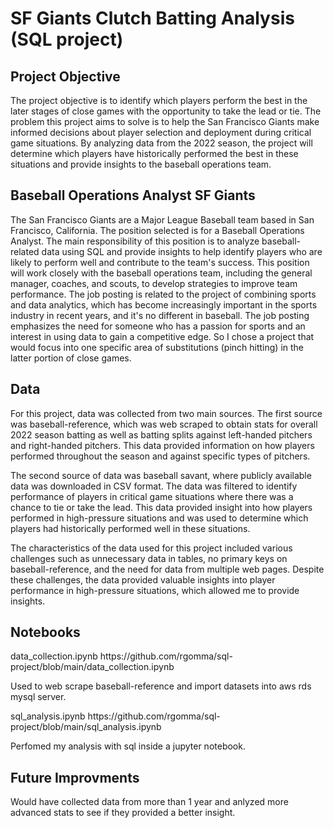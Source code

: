 # SF Giants Clutch Batting Analysis (SQL project)
## Project Objective
The project objective is to identify which players perform the best in the later stages of close games with the opportunity to take the lead or tie. The problem this project aims to solve is to help the San Francisco Giants make informed decisions about player selection and deployment during critical game situations. By analyzing data from the 2022 season, the project will determine which players have historically performed the best in these situations and provide insights to the baseball operations team.
## Baseball Operations Analyst SF Giants 
The San Francisco Giants are a Major League Baseball team based in San Francisco, California. The position selected is for a Baseball Operations Analyst. The main responsibility of this position is to analyze baseball-related data using SQL and provide insights to help identify players who are likely to perform well and contribute to the team's success. This position will work closely with the baseball operations team, including the general manager, coaches, and scouts, to develop strategies to improve team performance. The job posting is related to the project of combining sports and data analytics, which has become increasingly important in the sports industry in recent years, and it's no different in baseball. The job posting emphasizes the need for someone who has a passion for sports and an interest in using data to gain a competitive edge. So I chose a project that would focus into one specific area of substitutions (pinch hitting) in the latter portion of close games.
## Data
For this project, data was collected from two main sources. The first source was baseball-reference, which was web scraped to obtain stats for overall 2022 season batting as well as batting splits against left-handed pitchers and right-handed pitchers. This data provided information on how players performed throughout the season and against specific types of pitchers.
<p>The second source of data was baseball savant, where publicly available data was downloaded in CSV format. The data was filtered to identify performance of players in critical game situations where there was a chance to tie or take the lead. This data provided insight into how players performed in high-pressure situations and was used to determine which players had historically performed well in these situations.
<p>The characteristics of the data used for this project included various challenges such as unnecessary data in tables, no primary keys on baseball-reference, and the need for data from multiple web pages. Despite these challenges, the data provided valuable insights into player performance in high-pressure situations, which allowed me to provide insights.
  
## Notebooks
<p>data_collection.ipynb https://github.com/rgomma/sql-project/blob/main/data_collection.ipynb
<p>Used to web scrape baseball-reference and import datasets into aws rds mysql server.
<p>sql_analysis.ipynb https://github.com/rgomma/sql-project/blob/main/sql_analysis.ipynb
<p>Perfomed my analysis with sql inside a jupyter notebook.
  
## Future Improvments 
Would have collected data from more than 1 year and anlyzed more advanced stats to see if they provided a better insight.
